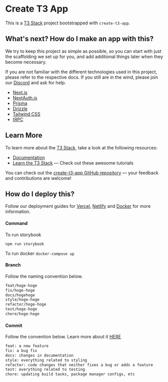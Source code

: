 # Create T3 App

This is a [T3 Stack](https://create.t3.gg/) project bootstrapped with `create-t3-app`.

## What's next? How do I make an app with this?

We try to keep this project as simple as possible, so you can start with just the scaffolding we set up for you, and add additional things later when they become necessary.

If you are not familiar with the different technologies used in this project, please refer to the respective docs. If you still are in the wind, please join our [Discord](https://t3.gg/discord) and ask for help.

- [Next.js](https://nextjs.org)
- [NextAuth.js](https://next-auth.js.org)
- [Prisma](https://prisma.io)
- [Drizzle](https://orm.drizzle.team)
- [Tailwind CSS](https://tailwindcss.com)
- [tRPC](https://trpc.io)

## Learn More

To learn more about the [T3 Stack](https://create.t3.gg/), take a look at the following resources:

- [Documentation](https://create.t3.gg/)
- [Learn the T3 Stack](https://create.t3.gg/en/faq#what-learning-resources-are-currently-available) — Check out these awesome tutorials

You can check out the [create-t3-app GitHub repository](https://github.com/t3-oss/create-t3-app) — your feedback and contributions are welcome!

## How do I deploy this?

Follow our deployment guides for [Vercel](https://create.t3.gg/en/deployment/vercel), [Netlify](https://create.t3.gg/en/deployment/netlify) and [Docker](https://create.t3.gg/en/deployment/docker) for more information.



#### Command

To run storybook

`npm run storybook`


To run docker
`docker-compose up`

#### Branch

Follow the naming convention below.

```bash
feat/hoge-hoge
fix/hoge-hoge
docs/hogehoge
style/hoge-hoge
refactor/hoge-hoge
test/hoge-hoge
chore/hoge-hoge
```

#### Commit

Follow the convention below. Learn more about it [HERE](https://dev.to/chrissiemhrk/git-commit-message-5e21)

```bash
feat: a new feature
fix: a bug fix
docs: changes in documentation
style: everything related to styling
refactor: code changes that neither fixes a bug or adds a feature
test: everything related to testing
chore: updating build tasks, package manager configs, etc
```